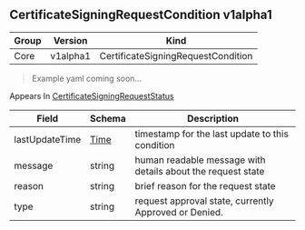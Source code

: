 ## CertificateSigningRequestCondition v1alpha1

Group        | Version     | Kind
------------ | ---------- | -----------
Core | v1alpha1 | CertificateSigningRequestCondition

> Example yaml coming soon...





<aside class="notice">
Appears In  <a href="#certificatesigningrequeststatus-v1alpha1">CertificateSigningRequestStatus</a> </aside>

Field        | Schema     | Description
------------ | ---------- | -----------
lastUpdateTime | [Time](#time-unversioned) | timestamp for the last update to this condition
message | string | human readable message with details about the request state
reason | string | brief reason for the request state
type | string | request approval state, currently Approved or Denied.

